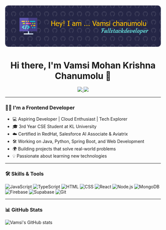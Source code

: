 <p align="center">
  <img src="https://github.com/usre-nameis-vamsi/usre-nameis-vamsi/blob/main/github-header-image.png" alt="Banner" />
</p>

<h1 align="center">Hi there, I'm Vamsi Mohan Krishna Chanumolu 👋</h1>

<p align="center">
  <a href="https://me.toinfinite.dev" target="_blank">
    <img src="https://img.shields.io/badge/Portfolio-To%20Infinite-green" />
  </a>
  <a href="#">
    <img src="https://img.shields.io/badge/Vamsi-Frontend%20Developer-blueviolet" />
  </a>
</p>

---

### 👨‍💻 I'm a Frontend Developer

- 💻 Aspiring Developer | Cloud Enthusiast | Tech Explorer  
- 🎓 3rd Year CSE Student at KL University  
- ☁️ Certified in RedHat, Salesforce AI Associate & Aviatrix  
- 🛠️ Working on Java, Python, Spring Boot, and Web Development  
- 🌍 Building projects that solve real-world problems  
- 💡 Passionate about learning new technologies  

---

### 🛠 Skills & Tools

![JavaScript](https://img.shields.io/badge/-JavaScript-F7DF1E?logo=javascript&logoColor=000)
![TypeScript](https://img.shields.io/badge/-TypeScript-3178C6?logo=typescript&logoColor=fff)
![HTML](https://img.shields.io/badge/-HTML5-E34F26?logo=html5&logoColor=fff)
![CSS](https://img.shields.io/badge/-CSS3-1572B6?logo=css3&logoColor=fff)
![React](https://img.shields.io/badge/-React-61DAFB?logo=react&logoColor=000)
![Node.js](https://img.shields.io/badge/-Node.js-339933?logo=node.js&logoColor=fff)
![MongoDB](https://img.shields.io/badge/-MongoDB-47A248?logo=mongodb&logoColor=fff)
![Firebase](https://img.shields.io/badge/-Firebase-FFCA28?logo=firebase&logoColor=000)
![Supabase](https://img.shields.io/badge/-Supabase-3ECF8E?logo=supabase&logoColor=000)
![Git](https://img.shields.io/badge/-Git-F05032?logo=git&logoColor=fff)

---

### 📊 GitHub Stats

![Vamsi's GitHub stats](https://github-profile-trophy.vercel.app/?username=usre-nameis-vamsi&theme=dracula&margin-w=10&no-bg=true)
